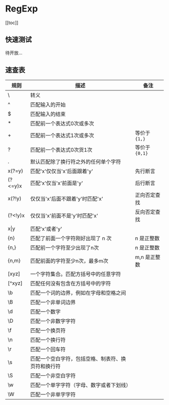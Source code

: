 # RegExp

[[toc]]

## 快速测试

待开放...

## 速查表

| 规则    | 描述                                               | 备注           |
|---------|----------------------------------------------------|----------------|
| \       | 转义                                               |                |
| ^       | 匹配输入的开始                                     |                |
| $       | 匹配输入的结束                                     |                |
| *       | 匹配前一个表达式0次或多次                          |                |
| +       | 匹配前一个表达式1次或多次                          | 等价于 `{1,}`  |
| ?       | 匹配前一个表达式0次货1次                           | 等价于 `{0,1}` |
| .       | 默认匹配除了换行符之外的任何单个字符               |                |
| x(?=y)  | 匹配'x'仅仅当'x'后面跟着'y'                        | 先行断言       |
| (?<=y)x | 匹配'x'仅当'x'前面是'y'                            | 后行断言       |
| x(?!y)  | 仅仅当'x'后面不跟着'y'时匹配'x'                    | 正向否定查找   |
| (?<!y)x | 仅仅当'x'前面不是'y'时匹配'x'                      | 反向否定查找   |
| x\|y    | 匹配'x'或者'y'                                                  |
| \{n\}   | 匹配了前面一个字符刚好出现了 n 次                  | n 是正整数     |
| \{n,\}  | 匹配前一个字符至少出现了n次                        | n 是正整数     |
| \{n,m\} | 匹配前面的字符至少n次，最多m次                     | m,n 是正整数   |
| [xyz]   | 一个字符集合。匹配方括号中的任意字符               |                |
| [^xyz]  | 匹配任何没有包含在方括号中的字符                   |                |
| \b      | 匹配一个词的边界，例如在字母和空格之间             |                |
| \B      | 匹配一个非单词边界                                 |                |
| \d      | 匹配一个数字                                       |                |
| \D      | 匹配一个非数字字符                                 |                |
| \f      | 匹配一个换页符                                     |                |
| \n      | 匹配一个换行符                                     |                |
| \r      | 匹配一个回车符                                     |                |
| \s      | 匹配一个空白字符，包括空格、制表符、换页符和换行符 |                |
| \S      | 匹配一个非空白字符                                 |                |
| \w      | 匹配一个单字字符（字母、数字或者下划线）           |                |
| \W      | 匹配一个非单字字符                                 |                |

